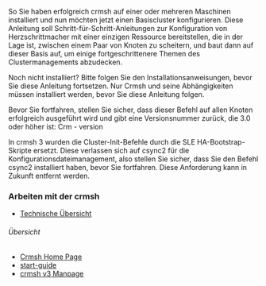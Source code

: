 So Sie haben erfolgreich crmsh auf einer oder mehreren Maschinen installiert und nun möchten jetzt einen Basiscluster konfigurieren. 
Diese Anleitung soll Schritt-für-Schritt-Anleitungen zur Konfiguration von Herzschrittmacher mit einer einzigen Ressource bereitstellen, die in der Lage ist, zwischen einem Paar von Knoten zu scheitern, und baut dann auf dieser Basis auf, um einige fortgeschrittenere Themen des Clustermanagements abzudecken.

Noch nicht installiert? Bitte folgen Sie den Installationsanweisungen, bevor Sie diese Anleitung fortsetzen. 
Nur Crmsh und seine Abhängigkeiten müssen installiert werden, bevor Sie diese Anleitung folgen.

Bevor Sie fortfahren, stellen Sie sicher, dass dieser Befehl auf allen Knoten erfolgreich ausgeführt wird und gibt eine Versionsnummer zurück, die 3.0 oder höher ist:
Crm - version

In crmsh 3 wurden die Cluster-Init-Befehle durch die SLE HA-Bootstrap-Skripte ersetzt. Diese verlassen sich auf csync2 für die Konfigurationsdateimanagement, also stellen Sie sicher, dass Sie den Befehl csync2 installiert haben, bevor Sie fortfahren. Diese Anforderung kann in Zukunft entfernt werden.

### Arbeiten mit der crmsh
* [Technische Übersicht](../crmsh)


###### Übersicht
* [Crmsh Home Page](http://crmsh.nongnu.org/)
* [start-guide](http://crmsh.github.io/start-guide/)
* [crmsh v3 Manpage](http://crmsh.github.io/man-3/)